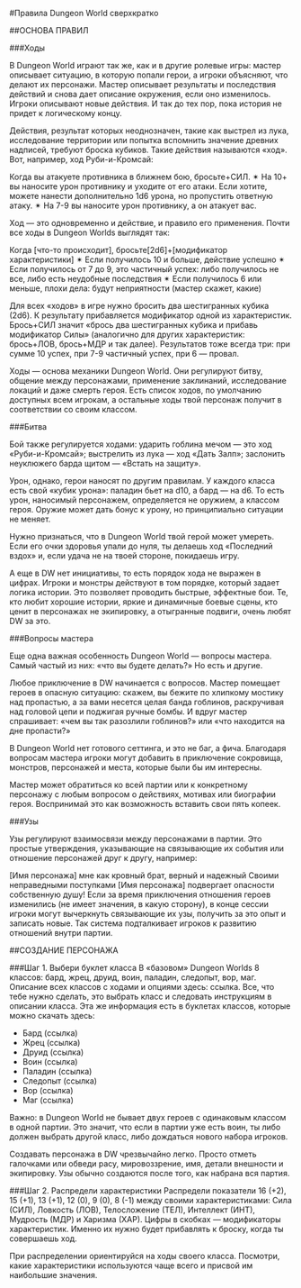 #Правила Dungeon World сверхкратко

##ОСНОВА ПРАВИЛ

###Ходы

В Dungeon World играют так же, как и в другие ролевые игры: мастер описывает ситуацию, в которую попали герои, а игроки объясняют, что делают их персонажи. Мастер описывает результаты и последствия действий и снова дает описание окружения, если оно изменилось. Игроки описывают новые действия. И так до тех пор, пока история не придет к логическому концу.

Действия, результат которых неоднозначен, такие как выстрел из лука, исследование территории или попытка вспомнить значение древних надписей, требуют броска кубиков. Такие действия называются «ход». Вот, например, ход Руби-и-Кромсай:

Когда вы атакуете противника в ближнем бою, бросьте+СИЛ.
✴ На 10+ вы наносите урон противнику и уходите от его атаки. Если хотите, можете нанести дополнительно 1d6 урона, но пропустить ответную атаку.
✴ На 7-9 вы наносите урон противнику, а он атакует вас.

Ход — это одновременно и действие, и правило его применения. Почти все ходы в Dungeon Worlds выглядят так:

Когда [что-то происходит], бросьте[2d6]+[модификатор характеристики]
✴ Если получилось 10 и больше, действие успешно
✴ Если получилось от 7 до 9, это частичный успех: либо получилось не все, либо есть неудобные последствия
✴ Если получилось 6 или меньше, плохи дела: будут неприятности (мастер скажет, какие)

Для всех «ходов» в игре нужно бросить два шестигранных кубика (2d6). К результату прибавляется модификатор одной из характеристик. Брось+СИЛ значит «брось два шестигранных кубика и прибавь модификатор Силы» (аналогично для других характеристик: брось+ЛОВ, брось+МДР и так далее). Результатов тоже всегда три: при сумме 10 успех, при 7-9 частичный успех, при 6 — провал.

Ходы — основа механики Dungeon World. Они регулируют битву, общение между персонажами, применение заклинаний, исследование локаций и даже смерть героя. Есть список ходов, по умолчанию доступных всем игрокам, а остальные ходы твой персонаж получит в соответствии со своим классом.

###Битва

Бой также регулируется ходами: ударить гоблина мечом — это ход «Руби-и-Кромсай»; выстрелить из лука — ход «Дать Залп»; заслонить неуклюжего барда щитом — «Встать на защиту».

Урон, однако, герои наносят по другим правилам. У каждого класса есть свой «кубик урона»: паладин бьет на d10, а бард — на d6. То есть урон, наносимый персонажем, определяется не оружием, а классом героя. Оружие может дать бонус к урону, но принципиально ситуации не меняет.

Нужно признаться, что в Dungeon World твой герой может умереть. Если его очки здоровья упали до нуля, ты делаешь ход «Последний вздох» и, если удача не на твоей стороне, покидаешь игру.

А еще в DW нет инициативы, то есть порядок хода не выражен в цифрах. Игроки и монстры действуют в том порядке, который задает логика истории. Это позволяет проводить быстрые, эффектные бои. Те, кто любит хорошие истории, яркие и динамичные боевые сцены, кто ценит в персонажах не экипировку, а отыгранные подвиги, очень любят DW за это.

###Вопросы мастера

Еще одна важная особенность Dungeon World — вопросы мастера. Самый частый из них: «что вы будете делать?» Но есть и другие.

Любое приключение в DW начинается с вопросов. Мастер помещает героев в опасную ситуацию: скажем, вы бежите по хлипкому мостику над пропастью, а за вами несется целая банда гоблинов, раскручивая над головой цепи и поджигая ручные бомбы. И вдруг мастер спрашивает: «чем вы так разозлили гоблинов?» или «что находится на дне пропасти?»

В Dungeon World нет готового сеттинга, и это не баг, а фича. Благодаря вопросам мастера игроки могут добавить в приключение сокровища, монстров, персонажей и места, которые были бы им интересны.

Мастер может обратиться ко всей партии или к конкретному персонажу с любым вопросом о действиях, мотивах или биографии героя. Воспринимай это как возможность вставить свои пять копеек.

###Узы

Узы регулируют взаимосвязи между персонажами в партии. Это простые утверждения, указывающие на связывающие их события или отношение персонажей друг к другу, например:

[Имя персонажа] мне как кровный брат, верный и надежный
Своими неправедными поступками [Имя персонажа] подвергает опасности собственную душу!
Если за время приключения отношения героев изменились (не имеет значения, в какую сторону), в конце сессии игроки могут вычеркнуть связывающие их узы, получить за это опыт и записать новые. Так система подталкивает игроков к развитию отношений внутри партии.

##СОЗДАНИЕ ПЕРСОНАЖА

###Шаг 1. Выбери буклет класса
В «базовом» Dungeon Worlds 8 классов: бард, жрец, друид, воин, паладин, следопыт, вор, маг. Описание всех классов с ходами и опциями здесь: ссылка. Все, что тебе нужно сделать, это выбрать класс и следовать инструкциям в описании класса. Эта же информация есть в буклетах классов, которые можно скачать здесь:

* Бард (ссылка)
* Жрец (ссылка)
* Друид (ссылка)
* Воин (ссылка)
* Паладин (ссылка)
* Следопыт (ссылка)
* Вор (ссылка)
* Маг (ссылка)

Важно: в Dungeon World не бывает двух героев с одинаковым классом в одной партии. Это значит, что если в партии уже есть воин, ты либо должен выбрать другой класс, либо дождаться нового набора игроков.

Создавать персонажа в DW чрезвычайно легко. Просто отметь галочками или обведи расу, мировоззрение, имя, детали внешности и экипировку. Узы обычно создаются после того, как набрана вся партия.

###Шаг 2. Распредели характеристики
Распредели показатели 16 (+2), 15 (+1), 13 (+1), 12 (0), 9 (0), 8 (-1) между своими характеристиками: Сила (СИЛ), Ловкость (ЛОВ), Телосложение (ТЕЛ), Интеллект (ИНТ), Мудрость (МДР) и Харизма (ХАР). Цифры в скобках — модификаторы характеристик. Именно их нужно будет прибавлять к броску, когда ты совершаешь ход.

При распределении ориентируйся на ходы своего класса. Посмотри, какие характеристики используются чаще всего и присвой им наибольшие значения.